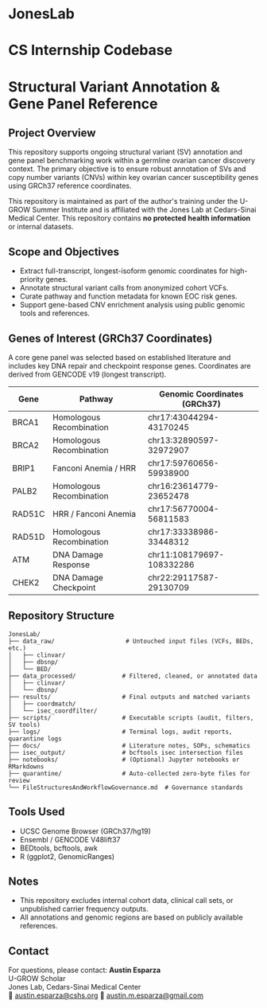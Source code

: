 # JonesLab
# CS Internship Codebase
# Structural Variant Annotation & Gene Panel Reference

## Project Overview
This repository supports ongoing structural variant (SV) annotation and gene panel benchmarking work within a germline ovarian cancer discovery context. The primary objective is to ensure robust annotation of SVs and copy number variants (CNVs) within key ovarian cancer susceptibility genes using GRCh37 reference coordinates.

This repository is maintained as part of the author's training under the U-GROW Summer Institute and is affiliated with the Jones Lab at Cedars-Sinai Medical Center. This repository contains **no protected health information** or internal datasets.

## Scope and Objectives
- Extract full-transcript, longest-isoform genomic coordinates for high-priority genes.
- Annotate structural variant calls from anonymized cohort VCFs.
- Curate pathway and function metadata for known EOC risk genes.
- Support gene-based CNV enrichment analysis using public genomic tools and references.

## Genes of Interest (GRCh37 Coordinates)
A core gene panel was selected based on established literature and includes key DNA repair and checkpoint response genes. Coordinates are derived from GENCODE v19 (longest transcript).

| Gene   | Pathway                    | Genomic Coordinates (GRCh37)       |
|--------|-----------------------------|------------------------------------|
| BRCA1  | Homologous Recombination   | chr17:43044294-43170245            |
| BRCA2  | Homologous Recombination   | chr13:32890597-32972907            |
| BRIP1  | Fanconi Anemia / HRR       | chr17:59760656-59938900            |
| PALB2  | Homologous Recombination   | chr16:23614779-23652478            |
| RAD51C | HRR / Fanconi Anemia       | chr17:56770004-56811583            |
| RAD51D | Homologous Recombination   | chr17:33338986-33448312            |
| ATM    | DNA Damage Response        | chr11:108179697-108332286          |
| CHEK2  | DNA Damage Checkpoint      | chr22:29117587-29130709            |

## Repository Structure
```
JonesLab/
├── data_raw/                    # Untouched input files (VCFs, BEDs, etc.)
│   ├── clinvar/
│   ├── dbsnp/
│   └── BED/
├── data_processed/             # Filtered, cleaned, or annotated data
│   ├── clinvar/
│   └── dbsnp/
├── results/                    # Final outputs and matched variants
│   ├── coordmatch/
│   └── isec_coordfilter/
├── scripts/                    # Executable scripts (audit, filters, SV tools)
├── logs/                       # Terminal logs, audit reports, quarantine logs
├── docs/                       # Literature notes, SOPs, schematics
├── isec_output/                # bcftools isec intersection files
├── notebooks/                  # (Optional) Jupyter notebooks or RMarkdowns
├── quarantine/                 # Auto-collected zero-byte files for review
└── FileStructuresAndWorkflowGovernance.md  # Governance standards

```

## Tools Used
- UCSC Genome Browser (GRCh37/hg19)
- Ensembl / GENCODE V48lift37
- BEDtools, bcftools, awk
- R (ggplot2, GenomicRanges)

## Notes
- This repository excludes internal cohort data, clinical call sets, or unpublished carrier frequency outputs.
- All annotations and genomic regions are based on publicly available references.

## Contact
For questions, please contact:
**Austin Esparza**  
U-GROW Scholar  
Jones Lab, Cedars-Sinai Medical Center  
📧 austin.esparza@cshs.org
📧 austin.m.esparza@gmail.com
